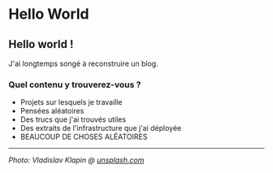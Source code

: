 # Hello World


## Hello world !
J'ai longtemps songé à reconstruire un blog.

### Quel contenu y trouverez-vous ?
* Projets sur lesquels je travaille
* Pensées aléatoires
* Des trucs que j'ai trouvés utiles
* Des extraits de l'infrastructure que j'ai déployée
* BEAUCOUP DE CHOSES ALÉATOIRES
---
_Photo: Vladislav Klapin @ [unsplash.com](https://unsplash.com/photos/PVr9Gsj93Pc)_

